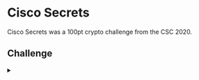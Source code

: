 <H1>Cisco Secrets</H1>
<p></p>
Cisco Secrets was a 100pt crypto challenge from the CSC 2020.
<p></p>
<H2>Challenge</H2>
<details>
    <summary></summary>
<p></p>
We recovered a Cisco configuration file and we need your help decoding
the password, can you help?
<p></p>
Challenge File: <a href="https://drive.google.com/file/d/1f5GVTZLHy3vCgIo_eG3QdN1J_0ghpNB_/view?usp=sharing" rel="nofollow">Google Drive</a>
<p></p>
<details>
    <summary>Walkthrough</summary>
<p></p>

</details>
</details>